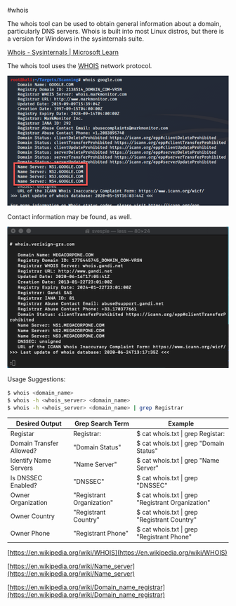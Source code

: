 #whois 

The whois tool can be used to obtain general information about a domain, particularly DNS servers. Whois is built into most Linux distros, but there is a version for Windows in the sysinternals suite.

[Whois - Sysinternals | Microsoft Learn](https://learn.microsoft.com/en-us/sysinternals/downloads/whois)

The whois tool uses the [WHOIS](../Reference/Networking/Protocols/WHOIS.md) network protocol.

![](../_attachments/whois.png)

Contact information may be found, as well.

![](../_attachments/whois-1.png)

Usage Suggestions:

``` bash
$ whois <domain_name>
$ whois -h <whois_server> <domain_name>
$ whois -h <whois_server> <domain_name> | grep Registrar
```


| Desired Output           | Grep Search Term          | Example                                           |
| ------------------------ | ------------------------- | ------------------------------------------------- |
| Registar                 | Registrar:                | $ cat whois.txt \| grep Registar:                 |
| Domain Transfer Allowed? | "Domain Status"           | $ cat whois.txt \| grep "Domain Status"           |
| Identify Name Servers    | "Name Server"             | $ cat whois.txt \| grep "Name Server"             |
| Is DNSSEC Enabled?       | "DNSSEC"                  | $ cat whois.txt \| grep "DNSSEC"                  |
| Owner Organization       | "Registrant Organization" | $ cat whois.txt \| grep "Registrant Organization" |
| Owner Country            | "Registrant Country"      | $ cat whois.txt \| grep "Registrant Country"      |
| Owner Phone              | "Registrant Phone"        | $ cat whois.txt \| grep "Registrant Phone"        |

[https://en.wikipedia.org/wiki/WHOIS](https://en.wikipedia.org/wiki/WHOIS)

[https://en.wikipedia.org/wiki/Name_server](https://en.wikipedia.org/wiki/Name_server)

[https://en.wikipedia.org/wiki/Domain_name_registrar](https://en.wikipedia.org/wiki/Domain_name_registrar)
